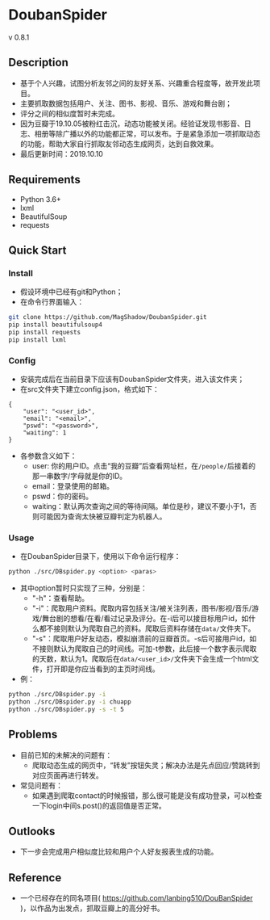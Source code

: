 # DoubanSpider
v 0.8.1

## Description
+ 基于个人兴趣，试图分析友邻之间的友好关系、兴趣重合程度等，故开发此项目。
+ 主要抓取数据包括用户、关注、图书、影视、音乐、游戏和舞台剧；
+ 评分之间的相似度暂时未完成。
+ 因为豆瓣于19.10.05被粉红击沉，动态功能被关闭。经验证发现书影音、日志、相册等除广播以外的功能都正常，可以发布。于是紧急添加一项抓取动态的功能，帮助大家自行抓取友邻动态生成网页，达到自救效果。
+ 最后更新时间：2019.10.10

## Requirements
+ Python 3.6+
+ lxml
+ BeautifulSoup
+ requests

## Quick Start
### Install
+ 假设环境中已经有git和Python；
+ 在命令行界面输入：
```bash
git clone https://github.com/MagShadow/DoubanSpider.git
pip install beautifulsoup4
pip install requests
pip install lxml
```

### Config
+ 安装完成后在当前目录下应该有DoubanSpider文件夹，进入该文件夹；
+ 在src文件夹下建立config.json，格式如下：
```
{
    "user": "<user_id>",
    "email": "<email>",
    "pswd": "<password>",
    "waiting": 1
}
```
+ 各参数含义如下：
    + user: 你的用户ID。点击“我的豆瓣”后查看网址栏，在`/people/`后接着的那一串数字/字母就是你的ID。
    + email：登录使用的邮箱。
    + pswd：你的密码。
    + waiting：默认两次查询之间的等待间隔。单位是秒，建议不要小于1，否则可能因为查询太快被豆瓣判定为机器人。

### Usage
+ 在DoubanSpider目录下，使用以下命令运行程序：
```bash
python ./src/DBspider.py <option> <paras>
```
+ 其中option暂时只实现了三种，分别是：
    + "-h"：查看帮助。
    + "-i"：爬取用户资料。爬取内容包括关注/被关注列表，图书/影视/音乐/游戏/舞台剧的想看/在看/看过记录及评分。在-i后可以接目标用户id，如什么都不接则默认为爬取自己的资料。爬取后资料存储在`data/`文件夹下。
    + "-s"：爬取用户好友动态，模拟崩溃前的豆瓣首页。-s后可接用户id，如不接则默认为爬取自己的时间线。可加-t参数，此后接一个数字表示爬取的天数，默认为1。爬取后在`data/<user_id>/`文件夹下会生成一个html文件，打开即是你应当看到的主页时间线。
+ 例：
```bash
python ./src/DBspider.py -i
python ./src/DBspider.py -i chuapp
python ./src/DBspider.py -s -t 5
```

## Problems
+ 目前已知的未解决的问题有：
    + 爬取动态生成的网页中，“转发”按钮失灵；解决办法是先点回应/赞跳转到对应页面再进行转发。
+ 常见问题有：
    + 如果遇到爬取contact的时候报错，那么很可能是没有成功登录，可以检查一下login中间s.post()的返回值是否正常。

## Outlooks
+ 下一步会完成用户相似度比较和用户个人好友报表生成的功能。

## Reference
+ 一个已经存在的同名项目( https://github.com/lanbing510/DouBanSpider )，以作品为出发点，抓取豆瓣上的高分好书。